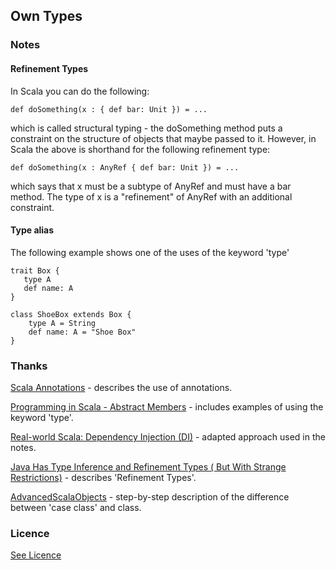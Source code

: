 ## Own Types

### Notes

#### Refinement Types

In Scala you can do the following:

```
def doSomething(x : { def bar: Unit }) = ...
```

which is called structural typing - the doSomething method puts a constraint on the structure of objects that maybe passed to it. However, in Scala the above is shorthand for the following refinement type:

```
def doSomething(x : AnyRef { def bar: Unit }) = ...
```

which says that x must be a subtype of AnyRef and must have a bar method. The type of x is a "refinement" of AnyRef with an additional constraint.


#### Type alias

The following example shows one of the  uses of the keyword 'type'

```
trait Box {
   type A
   def name: A
}

class ShoeBox extends Box {
    type A = String
    def name: A = "Shoe Box"
}
```

### Thanks

[Scala Annotations](http://docs.scala-lang.org/style/types.html#annotations) - describes the use of annotations.

[Programming  in Scala - Abstract Members](http://www.artima.com/pins1ed/abstract-members.html) - includes examples of using the keyword 'type'.

[Real-world Scala: Dependency Injection (DI)](http://jonasboner.com/real-world-scala-dependency-injection-di/) - adapted approach used in the notes.

[Java Has Type Inference and Refinement Types ( But With Strange Restrictions)](http://james-iry.blogspot.co.uk/2009/04/java-has-type-inference-and-refinement.html) - describes 'Refinement Types'.

[AdvancedScalaObjects](http://naildrivin5.com/scalatour/wiki_pages/AdvancedScalaObjects/) - step-by-step description of the difference between 'case class' and class.


### Licence

[See Licence](/LICENSE)
